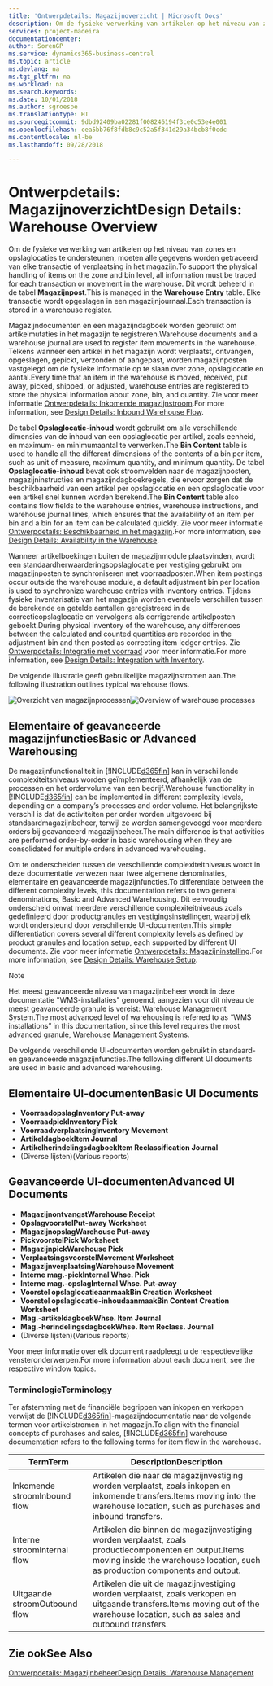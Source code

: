 ```yaml
---
title: 'Ontwerpdetails: Magazijnoverzicht | Microsoft Docs'
description: Om de fysieke verwerking van artikelen op het niveau van zones en opslaglocaties te ondersteunen, moeten alle gegevens worden getraceerd van elke transactie of verplaatsing in het magazijn. Dit wordt beheerd in de tabel **Magazijnpost**. Elke transactie wordt opgeslagen in een magazijnjournaal.
services: project-madeira
documentationcenter: 
author: SorenGP
ms.service: dynamics365-business-central
ms.topic: article
ms.devlang: na
ms.tgt_pltfrm: na
ms.workload: na
ms.search.keywords: 
ms.date: 10/01/2018
ms.author: sgroespe
ms.translationtype: HT
ms.sourcegitcommit: 9dbd92409ba02281f008246194f3ce0c53e4e001
ms.openlocfilehash: cea5bb76f8fdb8c9c52a5f341d29a34bcb8f0cdc
ms.contentlocale: nl-be
ms.lasthandoff: 09/28/2018

---
```

# <a name="design-details-warehouse-overview"></a><span data-ttu-id="e764d-105">Ontwerpdetails: Magazijnoverzicht</span><span class="sxs-lookup"><span data-stu-id="e764d-105">Design Details: Warehouse Overview</span></span>
<span data-ttu-id="e764d-106">Om de fysieke verwerking van artikelen op het niveau van zones en opslaglocaties te ondersteunen, moeten alle gegevens worden getraceerd van elke transactie of verplaatsing in het magazijn.</span><span class="sxs-lookup"><span data-stu-id="e764d-106">To support the physical handling of items on the zone and bin level, all information must be traced for each transaction or movement in the warehouse.</span></span> <span data-ttu-id="e764d-107">Dit wordt beheerd in de tabel **Magazijnpost**.</span><span class="sxs-lookup"><span data-stu-id="e764d-107">This is managed in the **Warehouse Entry** table.</span></span> <span data-ttu-id="e764d-108">Elke transactie wordt opgeslagen in een magazijnjournaal.</span><span class="sxs-lookup"><span data-stu-id="e764d-108">Each transaction is stored in a warehouse register.</span></span>  

<span data-ttu-id="e764d-109">Magazijndocumenten en een magazijndagboek worden gebruikt om artikelmutaties in het magazijn te registreren.</span><span class="sxs-lookup"><span data-stu-id="e764d-109">Warehouse documents and a warehouse journal are used to register item movements in the warehouse.</span></span> <span data-ttu-id="e764d-110">Telkens wanneer een artikel in het magazijn wordt verplaatst, ontvangen, opgeslagen, gepickt, verzonden of aangepast, worden magazijnposten vastgelegd om de fysieke informatie op te slaan over zone, opslaglocatie en aantal.</span><span class="sxs-lookup"><span data-stu-id="e764d-110">Every time that an item in the warehouse is moved, received, put away, picked, shipped, or adjusted, warehouse entries are registered to store the physical information about zone, bin, and quantity.</span></span> <span data-ttu-id="e764d-111">Zie voor meer informatie [Ontwerpdetails: Inkomende magazijnstroom](design-details-outbound-warehouse-flow.md).</span><span class="sxs-lookup"><span data-stu-id="e764d-111">For more information, see [Design Details: Inbound Warehouse Flow](design-details-outbound-warehouse-flow.md).</span></span>  

<span data-ttu-id="e764d-112">De tabel **Opslaglocatie-inhoud** wordt gebruikt om alle verschillende dimensies van de inhoud van een opslaglocatie per artikel, zoals eenheid, en maximum- en minimumaantal te verwerken.</span><span class="sxs-lookup"><span data-stu-id="e764d-112">The **Bin Content** table is used to handle all the different dimensions of the contents of a bin per item, such as unit of measure, maximum quantity, and minimum quantity.</span></span> <span data-ttu-id="e764d-113">De tabel **Opslaglocatie-inhoud** bevat ook stroomvelden naar de magazijnposten, magazijninstructies en magazijndagboekregels, die ervoor zorgen dat de beschikbaarheid van een artikel per opslaglocatie en een opslaglocatie voor een artikel snel kunnen worden berekend.</span><span class="sxs-lookup"><span data-stu-id="e764d-113">The **Bin Content** table also contains flow fields to the warehouse entries, warehouse instructions, and warehouse journal lines, which ensures that the availability of an item per bin and a bin for an item can be calculated quickly.</span></span> <span data-ttu-id="e764d-114">Zie voor meer informatie [Ontwerpdetails: Beschikbaarheid in het magazijn](design-details-availability-in-the-warehouse.md).</span><span class="sxs-lookup"><span data-stu-id="e764d-114">For more information, see [Design Details: Availability in the Warehouse](design-details-availability-in-the-warehouse.md).</span></span>  

<span data-ttu-id="e764d-115">Wanneer artikelboekingen buiten de magazijnmodule plaatsvinden, wordt een standaardherwaarderingsopslaglocatie per vestiging gebruikt om magazijnposten te synchroniseren met voorraadposten.</span><span class="sxs-lookup"><span data-stu-id="e764d-115">When item postings occur outside the warehouse module, a default adjustment bin per location is used to synchronize warehouse entries with inventory entries.</span></span> <span data-ttu-id="e764d-116">Tijdens fysieke inventarisatie van het magazijn worden eventuele verschillen tussen de berekende en getelde aantallen geregistreerd in de correctieopslaglocatie en vervolgens als corrigerende artikelposten geboekt.</span><span class="sxs-lookup"><span data-stu-id="e764d-116">During physical inventory of the warehouse, any differences between the calculated and counted quantities are recorded in the adjustment bin and then posted as correcting item ledger entries.</span></span> <span data-ttu-id="e764d-117">Zie [Ontwerpdetails: Integratie met voorraad](design-details-integration-with-inventory.md) voor meer informatie.</span><span class="sxs-lookup"><span data-stu-id="e764d-117">For more information, see [Design Details: Integration with Inventory](design-details-integration-with-inventory.md).</span></span>  

<span data-ttu-id="e764d-118">De volgende illustratie geeft gebruikelijke magazijnstromen aan.</span><span class="sxs-lookup"><span data-stu-id="e764d-118">The following illustration outlines typical warehouse flows.</span></span>  

<span data-ttu-id="e764d-119">![Overzicht van magazijnprocessen](media/design_details_warehouse_management_overview.png "Overzicht van magazijnprocessen")</span><span class="sxs-lookup"><span data-stu-id="e764d-119">![Overview of warehouse processes](media/design_details_warehouse_management_overview.png "Overview of warehouse processes")</span></span>  

## <a name="basic-or-advanced-warehousing"></a><span data-ttu-id="e764d-120">Elementaire of geavanceerde magazijnfuncties</span><span class="sxs-lookup"><span data-stu-id="e764d-120">Basic or Advanced Warehousing</span></span>  
<span data-ttu-id="e764d-121">De magazijnfunctionaliteit in [!INCLUDE[d365fin](includes/d365fin_md.md)] kan in verschillende complexiteitsniveaus worden geïmplementeerd, afhankelijk van de processen en het ordervolume van een bedrijf.</span><span class="sxs-lookup"><span data-stu-id="e764d-121">Warehouse functionality in [!INCLUDE[d365fin](includes/d365fin_md.md)] can be implemented in different complexity levels, depending on a company’s processes and order volume.</span></span> <span data-ttu-id="e764d-122">Het belangrijkste verschil is dat de activiteiten per order worden uitgevoerd bij standaardmagazijnbeheer, terwijl ze worden samengevoegd voor meerdere orders bij geavanceerd magazijnbeheer.</span><span class="sxs-lookup"><span data-stu-id="e764d-122">The main difference is that activities are performed order-by-order in basic warehousing when they are consolidated for multiple orders in advanced warehousing.</span></span>  

 <span data-ttu-id="e764d-123">Om te onderscheiden tussen de verschillende complexiteitniveaus wordt in deze documentatie verwezen naar twee algemene denominaties, elementaire en geavanceerde magazijnfuncties.</span><span class="sxs-lookup"><span data-stu-id="e764d-123">To differentiate between the different complexity levels, this documentation refers to two general denominations, Basic and Advanced Warehousing.</span></span> <span data-ttu-id="e764d-124">Dit eenvoudig onderscheid omvat meerdere verschillende complexiteitniveaus zoals gedefinieerd door productgranules en vestigingsinstellingen, waarbij elk wordt ondersteund door verschillende UI-documenten.</span><span class="sxs-lookup"><span data-stu-id="e764d-124">This simple differentiation covers several different complexity levels as defined by product granules and location setup, each supported by different UI documents.</span></span> <span data-ttu-id="e764d-125">Zie voor meer informatie [Ontwerpdetails: Magazijninstelling](design-details-warehouse-setup.md).</span><span class="sxs-lookup"><span data-stu-id="e764d-125">For more information, see [Design Details: Warehouse Setup](design-details-warehouse-setup.md).</span></span>  

> [!NOTE]  
>  <span data-ttu-id="e764d-126">Het meest geavanceerde niveau van magazijnbeheer wordt in deze documentatie "WMS-installaties" genoemd, aangezien voor dit niveau de meest geavanceerde granule is vereist: Warehouse Management System.</span><span class="sxs-lookup"><span data-stu-id="e764d-126">The most advanced level of warehousing is referred to as “WMS installations” in this documentation, since this level requires the most advanced granule, Warehouse Management Systems.</span></span>  

 <span data-ttu-id="e764d-127">De volgende verschillende UI-documenten worden gebruikt in standaard- en geavanceerde magazijnfuncties.</span><span class="sxs-lookup"><span data-stu-id="e764d-127">The following different UI documents are used in basic and advanced warehousing.</span></span>  

## <a name="basic-ui-documents"></a><span data-ttu-id="e764d-128">Elementaire UI-documenten</span><span class="sxs-lookup"><span data-stu-id="e764d-128">Basic UI Documents</span></span>  

-   <span data-ttu-id="e764d-129">**Voorraadopslag**</span><span class="sxs-lookup"><span data-stu-id="e764d-129">**Inventory Put-away**</span></span>  
-   <span data-ttu-id="e764d-130">**Voorraadpick**</span><span class="sxs-lookup"><span data-stu-id="e764d-130">**Inventory Pick**</span></span>  
-   <span data-ttu-id="e764d-131">**Voorraadverplaatsing**</span><span class="sxs-lookup"><span data-stu-id="e764d-131">**Inventory Movement**</span></span>  
-   <span data-ttu-id="e764d-132">**Artikeldagboek**</span><span class="sxs-lookup"><span data-stu-id="e764d-132">**Item Journal**</span></span>  
-   <span data-ttu-id="e764d-133">**Artikelherindelingsdagboek**</span><span class="sxs-lookup"><span data-stu-id="e764d-133">**Item Reclassification Journal**</span></span>  
-   <span data-ttu-id="e764d-134">(Diverse lijsten)</span><span class="sxs-lookup"><span data-stu-id="e764d-134">(Various reports)</span></span>  

## <a name="advanced-ui-documents"></a><span data-ttu-id="e764d-135">Geavanceerde UI-documenten</span><span class="sxs-lookup"><span data-stu-id="e764d-135">Advanced UI Documents</span></span>  

-   <span data-ttu-id="e764d-136">**Magazijnontvangst**</span><span class="sxs-lookup"><span data-stu-id="e764d-136">**Warehouse Receipt**</span></span>  
-   <span data-ttu-id="e764d-137">**Opslagvoorstel**</span><span class="sxs-lookup"><span data-stu-id="e764d-137">**Put-away Worksheet**</span></span>  
-   <span data-ttu-id="e764d-138">**Magazijnopslag**</span><span class="sxs-lookup"><span data-stu-id="e764d-138">**Warehouse Put-away**</span></span>  
-   <span data-ttu-id="e764d-139">**Pickvoorstel**</span><span class="sxs-lookup"><span data-stu-id="e764d-139">**Pick Worksheet**</span></span>  
-   <span data-ttu-id="e764d-140">**Magazijnpick**</span><span class="sxs-lookup"><span data-stu-id="e764d-140">**Warehouse Pick**</span></span>  
-   <span data-ttu-id="e764d-141">**Verplaatsingsvoorstel**</span><span class="sxs-lookup"><span data-stu-id="e764d-141">**Movement Worksheet**</span></span>  
-   <span data-ttu-id="e764d-142">**Magazijnverplaatsing**</span><span class="sxs-lookup"><span data-stu-id="e764d-142">**Warehouse Movement**</span></span>  
-   <span data-ttu-id="e764d-143">**Interne mag.-pick**</span><span class="sxs-lookup"><span data-stu-id="e764d-143">**Internal Whse. Pick**</span></span>  
-   <span data-ttu-id="e764d-144">**Interne mag.-opslag**</span><span class="sxs-lookup"><span data-stu-id="e764d-144">**Internal Whse. Put-away**</span></span>  
-   <span data-ttu-id="e764d-145">**Voorstel opslaglocatieaanmaak**</span><span class="sxs-lookup"><span data-stu-id="e764d-145">**Bin Creation Worksheet**</span></span>  
-   <span data-ttu-id="e764d-146">**Voorstel opslaglocatie-inhoudaanmaak**</span><span class="sxs-lookup"><span data-stu-id="e764d-146">**Bin Content Creation Worksheet**</span></span>  
-   <span data-ttu-id="e764d-147">**Mag.-artikeldagboek**</span><span class="sxs-lookup"><span data-stu-id="e764d-147">**Whse. Item Journal**</span></span>  
-   <span data-ttu-id="e764d-148">**Mag.-herindelingsdagboek**</span><span class="sxs-lookup"><span data-stu-id="e764d-148">**Whse. Item Reclass. Journal**</span></span>  
-   <span data-ttu-id="e764d-149">(Diverse lijsten)</span><span class="sxs-lookup"><span data-stu-id="e764d-149">(Various reports)</span></span>  

<span data-ttu-id="e764d-150">Voor meer informatie over elk document raadpleegt u de respectievelijke vensteronderwerpen.</span><span class="sxs-lookup"><span data-stu-id="e764d-150">For more information about each document, see the respective window topics.</span></span>  

### <a name="terminology"></a><span data-ttu-id="e764d-151">Terminologie</span><span class="sxs-lookup"><span data-stu-id="e764d-151">Terminology</span></span>  
<span data-ttu-id="e764d-152">Ter afstemming met de financiële begrippen van inkopen en verkopen verwijst de [!INCLUDE[d365fin](includes/d365fin_md.md)]-magazijndocumentatie naar de volgende termen voor artikelstromen in het magazijn.</span><span class="sxs-lookup"><span data-stu-id="e764d-152">To align with the financial concepts of purchases and sales, [!INCLUDE[d365fin](includes/d365fin_md.md)] warehouse documentation refers to the following terms for item flow in the warehouse.</span></span>  

|<span data-ttu-id="e764d-153">Term</span><span class="sxs-lookup"><span data-stu-id="e764d-153">Term</span></span>|<span data-ttu-id="e764d-154">Description</span><span class="sxs-lookup"><span data-stu-id="e764d-154">Description</span></span>|  
|----------|---------------------------------------|  
|<span data-ttu-id="e764d-155">Inkomende stroom</span><span class="sxs-lookup"><span data-stu-id="e764d-155">Inbound flow</span></span>|<span data-ttu-id="e764d-156">Artikelen die naar de magazijnvestiging worden verplaatst, zoals inkopen en inkomende transfers.</span><span class="sxs-lookup"><span data-stu-id="e764d-156">Items moving into the warehouse location, such as purchases and inbound transfers.</span></span>|  
|<span data-ttu-id="e764d-157">Interne stroom</span><span class="sxs-lookup"><span data-stu-id="e764d-157">Internal flow</span></span>|<span data-ttu-id="e764d-158">Artikelen die binnen de magazijnvestiging worden verplaatst, zoals productiecomponenten en output.</span><span class="sxs-lookup"><span data-stu-id="e764d-158">Items moving inside the warehouse location, such as production components and output.</span></span>|  
|<span data-ttu-id="e764d-159">Uitgaande stroom</span><span class="sxs-lookup"><span data-stu-id="e764d-159">Outbound flow</span></span>|<span data-ttu-id="e764d-160">Artikelen die uit de magazijnvestiging worden verplaatst, zoals verkopen en uitgaande transfers.</span><span class="sxs-lookup"><span data-stu-id="e764d-160">Items moving out of the warehouse location, such as sales and outbound transfers.</span></span>|  

## <a name="see-also"></a><span data-ttu-id="e764d-161">Zie ook</span><span class="sxs-lookup"><span data-stu-id="e764d-161">See Also</span></span>  
 [<span data-ttu-id="e764d-162">Ontwerpdetails: Magazijnbeheer</span><span class="sxs-lookup"><span data-stu-id="e764d-162">Design Details: Warehouse Management</span></span>](design-details-warehouse-management.md)

